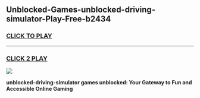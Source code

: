 
## Unblocked-Games-unblocked-driving-simulator-Play-Free-b2434
<h3>
<a href="https://premium76.site?title=unblocked-driving-simulator&ref=23A">CLICK TO PLAY</a></h3>
<hr>

<h3>
<a href="https://premium76.site?title=unblocked-driving-simulator&ref=23A">CLICK 2 PLAY</a>
  
</h3>

<a href="https://premium76.site?title=unblocked-driving-simulator&ref=23A"><img src="https://clearcache.store/games.png"></a>


**unblocked-driving-simulator games unblocked: Your Gateway to Fun and Accessible Online Gaming**
